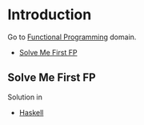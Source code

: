 # Introduction
Go to [Functional Programming](../../functional-programming) domain.

- [Solve Me First FP](#solve-me-first-fp)

## Solve Me First FP
Solution in
- [Haskell](solve-me-first-fp/haskell)


